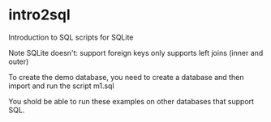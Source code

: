 intro2sql
=========

Introduction to SQL scripts for SQLite

Note SQLite doesn't:
 support foreign keys
 only supports left joins (inner and outer)

To create the demo database, you need to create a database and then import and 
run the script m1.sql

You shold be able to run these examples on other databases that support SQL.

